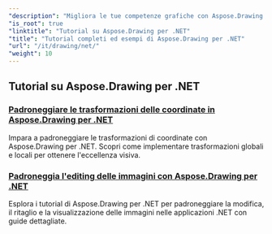 ```yaml
---
"description": "Migliora le tue competenze grafiche con Aspose.Drawing per .NET. Dalle precise trasformazioni delle coordinate al testo e ai font dinamici, i nostri tutorial liberano tutto il potenziale della grafica."
"is_root": true
"linktitle": "Tutorial su Aspose.Drawing per .NET"
"title": "Tutorial completi ed esempi di Aspose.Drawing per .NET"
"url": "/it/drawing/net/"
"weight": 10
---
```


## Tutorial su Aspose.Drawing per .NET
### [Padroneggiare le trasformazioni delle coordinate in Aspose.Drawing per .NET](./transformations/)
Impara a padroneggiare le trasformazioni di coordinate con Aspose.Drawing per .NET. Scopri come implementare trasformazioni globali e locali per ottenere l'eccellenza visiva.
### [Padroneggia l'editing delle immagini con Aspose.Drawing per .NET](./master-image-editing/)
Esplora i tutorial di Aspose.Drawing per .NET per padroneggiare la modifica, il ritaglio e la visualizzazione delle immagini nelle applicazioni .NET con guide dettagliate.